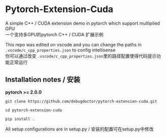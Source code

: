 # Pytorch-Extension-Cuda
A simple C++ / CUDA extension demo in pytorch which support multiplied GPU \
一个支持多GPU的pytorch C++ / CUDA 扩展示例

This repo was edited on vscode and you can change the paths in `.vscode/c_cpp_properties.json` to config intellisense \
 你可以通过改变 `.vscode/c_cpp_properties.json`里的路径配置使得代码提示功能正常运行

Installation notes / 安装
---
**pytorch >= 2.0.0**
```
git clone https://github.com/debugdoctor/pytorch-extension-cuda.git

cd pytorch-extension-cuda

pip install .
```

All setup configurations are in setup.py / 安装的配置可在setup.py中修改
